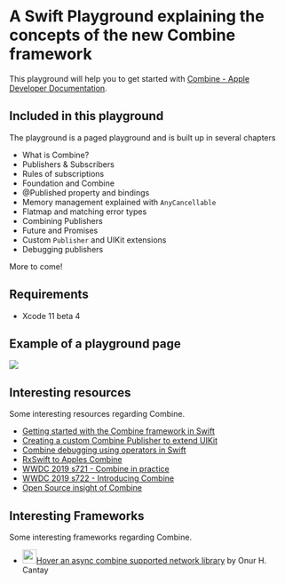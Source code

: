 # A Swift Playground explaining the concepts of the new Combine framework
This playground will help you to get started with [Combine - Apple Developer Documentation](https://developer.apple.com/documentation/combine).

## Included in this playground
The playground is a paged playground and is built up in several chapters

- What is Combine?
- Publishers & Subscribers
- Rules of subscriptions
- Foundation and Combine
- @Published property and bindings
- Memory management explained with `AnyCancellable`
- Flatmap and matching error types
- Combining Publishers
- Future and Promises
- Custom `Publisher` and UIKit extensions
- Debugging publishers

More to come!

## Requirements
- Xcode 11 beta 4
 
## Example of a playground page
![](Assets/flatmap_playground_example.png)

## Interesting resources
Some interesting resources regarding Combine.

- [Getting started with the Combine framework in Swift](https://www.avanderlee.com/swift/combine/)
- [Creating a custom Combine Publisher to extend UIKit](https://www.avanderlee.com/swift/custom-combine-publisher/)
- [Combine debugging using operators in Swift](https://www.avanderlee.com/swift/combine-swift/)
- [RxSwift to Apples Combine](https://medium.com/gett-engineering/rxswift-to-apples-combine-cheat-sheet-e9ce32b14c5b)
- [WWDC 2019 s721 - Combine in practice](https://developer.apple.com/videos/play/wwdc2019/721/)
- [WWDC 2019 s722 - Introducing Combine](https://developer.apple.com/videos/play/wwdc2019/722/)
- [Open Source insight of Combine](https://github.com/broadwaylamb/OpenCombine)
## Interesting Frameworks
Some interesting frameworks regarding Combine.
- <img height="25" src="https://github.com/onurhuseyincantay/Hover/blob/master/HoverIcon.png"/>[Hover an async combine supported network library](https://github.com/onurhuseyincantay/Hover) by Onur H. Cantay

